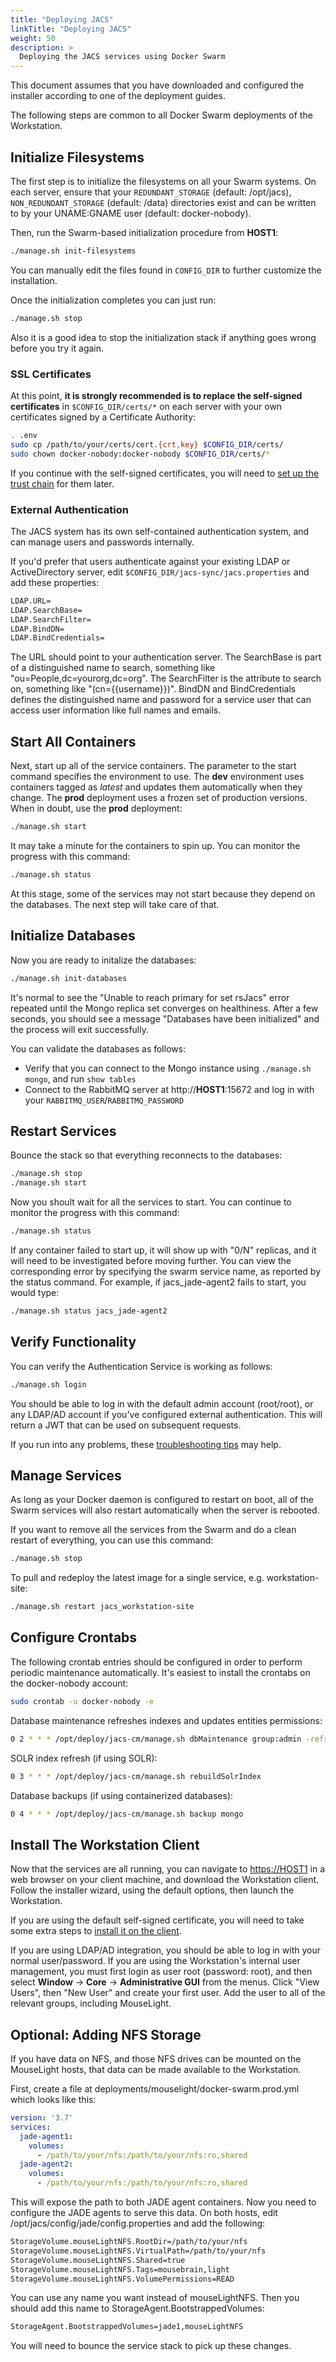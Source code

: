 ```yaml
---
title: "Deploying JACS"
linkTitle: "Deploying JACS"
weight: 50
description: >
  Deploying the JACS services using Docker Swarm
---
```


This document assumes that you have downloaded and configured the installer according to one of the deployment guides.

The following steps are common to all Docker Swarm deployments of the Workstation.

## Initialize Filesystems

The first step is to initialize the filesystems on all your Swarm systems. On each server, ensure that your `REDUNDANT_STORAGE` (default: /opt/jacs), `NON_REDUNDANT_STORAGE` (default: /data) directories exist and can be written to by your UNAME:GNAME user (default: docker-nobody).

Then, run the Swarm-based initialization procedure from **HOST1**:

```bash
./manage.sh init-filesystems
```

You can manually edit the files found in `CONFIG_DIR` to further customize the installation.

Once the initialization completes you can just run:

```bash
./manage.sh stop
```

Also it is a good idea to stop the initialization stack if anything goes wrong before you try it again.

### SSL Certificates

At this point, **it is strongly recommended is to replace the self-signed certificates** in `$CONFIG_DIR/certs/*` on each server with your own certificates signed by a Certificate Authority:

```bash
. .env
sudo cp /path/to/your/certs/cert.{crt,key} $CONFIG_DIR/certs/
sudo chown docker-nobody:docker-nobody $CONFIG_DIR/certs/*
```

If you continue with the self-signed certificates, you will need to [set up the trust chain](../selfsignedcerts) for them later.

### External Authentication

The JACS system has its own self-contained authentication system, and can manage users and passwords internally.

If you'd prefer that users authenticate against your existing LDAP or ActiveDirectory server, edit `$CONFIG_DIR/jacs-sync/jacs.properties` and add these properties:

```bash
LDAP.URL=
LDAP.SearchBase=
LDAP.SearchFilter=
LDAP.BindDN=
LDAP.BindCredentials=
```

The URL should point to your authentication server. The SearchBase is part of a distinguished name to search, something like "ou=People,dc=yourorg,dc=org". The SearchFilter is the attribute to search on, something like "(cn={{username}})". BindDN and BindCredentials defines the distinguished name and password for a service user that can access user information like full names and emails.

## Start All Containers

Next, start up all of the service containers. The parameter to the start command specifies the environment to use. The **dev** environment uses containers tagged as *latest* and updates them automatically when they change. The **prod** deployment uses a frozen set of production versions. When in doubt, use the **prod** deployment:

```bash
./manage.sh start
```

It may take a minute for the containers to spin up. You can monitor the progress with this command:

```bash
./manage.sh status
```

At this stage, some of the services may not start because they depend on the databases. The next step will take care of that.

## Initialize Databases

Now you are ready to initalize the databases:

```bash
./manage.sh init-databases
```

It's normal to see the "Unable to reach primary for set rsJacs" error repeated until the Mongo replica set converges on healthiness. After a few seconds, you should see a message "Databases have been initialized" and the process will exit successfully.

You can validate the databases as follows:

* Verify that you can connect to the Mongo instance using `./manage.sh mongo`, and run `show tables`
* Connect to the RabbitMQ server at http://**HOST1**:15672 and log in with your `RABBITMQ_USER`/`RABBITMQ_PASSWORD`

## Restart Services

Bounce the stack so that everything reconnects to the databases:

```bash
./manage.sh stop
./manage.sh start
```

Now you shoult wait for all the services to start. You can continue to monitor the progress with this command:

```bash
./manage.sh status
```

If any container failed to start up, it will show up with "0/N" replicas, and it will need to be investigated before moving further. You can view the corresponding error by specifying the swarm service name, as reported by the status command. For example, if jacs_jade-agent2 fails to start, you would type:

```bash
./manage.sh status jacs_jade-agent2
```

## Verify Functionality

You can verify the Authentication Service is working as follows:

```bash
./manage.sh login
```

You should be able to log in with the default admin account (root/root), or any LDAP/AD account if you've configured external authentication. This will return a JWT that can be used on subsequent requests.

If you run into any problems, these [troubleshooting tips](../troubleshooting) may help.

## Manage Services

As long as your Docker daemon is configured to restart on boot, all of the Swarm services will also restart automatically when the server is rebooted.

If you want to remove all the services from the Swarm and do a clean restart of everything, you can use this command:

```bash
./manage.sh stop
```

To pull and redeploy the latest image for a single service, e.g. workstation-site:

```bash
./manage.sh restart jacs_workstation-site
```

## Configure Crontabs

The following crontab entries should be configured in order to perform periodic maintenance automatically. It's easiest to install the crontabs on the docker-nobody account:

```bash
sudo crontab -u docker-nobody -e
```

Database maintenance refreshes indexes and updates entities permissions:

```bash
0 2 * * * /opt/deploy/jacs-cm/manage.sh dbMaintenance group:admin -refreshIndexes -refreshPermissions
```

SOLR index refresh (if using SOLR):

```bash
0 3 * * * /opt/deploy/jacs-cm/manage.sh rebuildSolrIndex
```

Database backups (if using containerized databases):

```bash
0 4 * * * /opt/deploy/jacs-cm/manage.sh backup mongo
```

## Install The Workstation Client

Now that the services are all running, you can navigate to <https://HOST1> in a web browser on your client machine, and download the Workstation client. Follow the installer wizard, using the default options, then launch the Workstation.

If you are using the default self-signed certificate, you will need to take some extra steps to [install it on the client](../selfsignedcerts).

If you are using LDAP/AD integration, you should be able to log in with your normal user/password. If you are using the Workstation's internal user management, you must first login as user root (password: root), and then select **Window** → **Core** → **Administrative GUI** from the menus. Click "View Users", then "New User" and create your first user. Add the user to all of the relevant groups, including MouseLight.

## Optional: Adding NFS Storage

If you have data on NFS, and those NFS drives can be mounted on the MouseLight hosts, that data can be made available to the Workstation.

First, create a file at deployments/mouselight/docker-swarm.prod.yml which looks like this:

```yaml
version: '3.7'
services:
  jade-agent1:
    volumes:
      - /path/to/your/nfs:/path/to/your/nfs:ro,shared
  jade-agent2:
    volumes:
      - /path/to/your/nfs:/path/to/your/nfs:ro,shared
```

This will expose the path to both JADE agent containers. Now you need to configure the JADE agents to serve this data. On both hosts, edit /opt/jacs/config/jade/config.properties and add the following:

```bash
StorageVolume.mouseLightNFS.RootDir=/path/to/your/nfs
StorageVolume.mouseLightNFS.VirtualPath=/path/to/your/nfs
StorageVolume.mouseLightNFS.Shared=true
StorageVolume.mouseLightNFS.Tags=mousebrain,light
StorageVolume.mouseLightNFS.VolumePermissions=READ
```

You can use any name you want instead of mouseLightNFS. Then you should add this name to StorageAgent.BootstrappedVolumes:

```bash
StorageAgent.BootstrappedVolumes=jade1,mouseLightNFS
```

You will need to bounce the service stack to pick up these changes.
